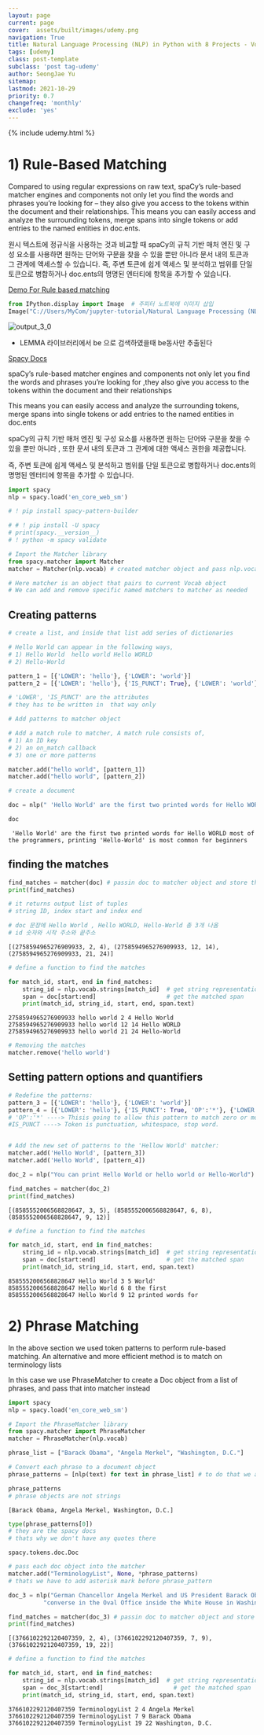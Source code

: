 ```yaml
---
layout: page
current: page
cover:  assets/built/images/udemy.png
navigation: True
title: Natural Language Processing (NLP) in Python with 8 Projects - Vocabulary_and_Matching
tags: [udemy]  
class: post-template
subclass: 'post tag-udemy'  
author: SeongJae Yu  
sitemap:
lastmod: 2021-10-29
priority: 0.7
changefreq: 'monthly'
exclude: 'yes'
---
```

{% include udemy.html %}

# 1) Rule-Based Matching

Compared to using regular expressions on raw text, spaCy’s rule-based matcher engines and components not only let you find the words and phrases you’re looking for – they also give you access to the tokens within the document and their relationships. This means you can easily access and analyze the surrounding tokens, merge spans into single tokens or add entries to the named entities in doc.ents.

원시 텍스트에 정규식을 사용하는 것과 비교할 때 spaCy의 규칙 기반 매처 엔진 및 구성 요소를 사용하면 원하는 단어와 구문을 찾을 수 있을 뿐만 아니라 문서 내의 토큰과 그 관계에 액세스할 수 있습니다. 즉, 주변 토큰에 쉽게 액세스 및 분석하고 범위를 단일 토큰으로 병합하거나 doc.ents의 명명된 엔터티에 항목을 추가할 수 있습니다.

[Demo For Rule based matching](https://explosion.ai/demos/matcher)


```python
from IPython.display import Image  # 주피터 노트북에 이미지 삽입
Image("C://Users/MyCom/jupyter-tutorial/Natural Language Processing (NLP) in Python with 8 Projects/data/20211029_162550_2.png")
```





![output_3_0](./img/udemy/output_3_0.png)

  


- LEMMA 라이브러리에서 be 으로 검색하였을때 be동사만 추출된다

[Spacy Docs](https://spacy.io/usage/rule-based-matching)

spaCy’s rule-based matcher engines and components not only let you find the words and phrases you’re looking for
,they also give you access to the tokens within the document and their relationships

This means you can easily access and analyze the surrounding tokens, merge spans into single tokens or add entries to the named entities in doc.ents

spaCy의 규칙 기반 매처 엔진 및 구성 요소를 사용하면 원하는 단어와 구문을 찾을 수 있을 뿐만 아니라
, 또한 문서 내의 토큰과 그 관계에 대한 액세스 권한을 제공합니다.

즉, 주변 토큰에 쉽게 액세스 및 분석하고 범위를 단일 토큰으로 병합하거나 doc.ents의 명명된 엔터티에 항목을 추가할 수 있습니다.


```python
import spacy
nlp = spacy.load('en_core_web_sm')
```


```python
# ! pip install spacy-pattern-builder
```


```python
# # ! pip install -U spacy
# print(spacy.__version__)
# ! python -m spacy validate
```


```python
# Import the Matcher library
from spacy.matcher import Matcher
matcher = Matcher(nlp.vocab) # created matcher object and pass nlp.vocab

# Here matcher is an object that pairs to current Vocab object
# We can add and remove specific named matchers to matcher as needed
```

## Creating patterns


```python
# create a list, and inside that list add series of dictionaries

# Hello World can appear in the following ways,
# 1) Hello World  hello world Hello WORLD
# 2) Hello-World

pattern_1 = [{'LOWER': 'hello'}, {'LOWER': 'world'}]
pattern_2 = [{'LOWER': 'hello'}, {'IS_PUNCT': True}, {'LOWER': 'world'}]

# 'LOWER', 'IS_PUNCT' are the attributes
# they has to be written in  that way only
```


```python
# Add patterns to matcher object

# Add a match rule to matcher, A match rule consists of,
# 1) An ID key
# 2) an on_match callback
# 3) one or more patterns

matcher.add("hello world", [pattern_1])
matcher.add("hello world", [pattern_2])
```


```python
# create a document

doc = nlp(" 'Hello World' are the first two printed words for Hello WORLD most of the programmers, printing 'Hello-World' is most common for beginners")
```


```python
doc
```




     'Hello World' are the first two printed words for Hello WORLD most of the programmers, printing 'Hello-World' is most common for beginners



## finding the matches


```python
find_matches = matcher(doc) # passin doc to matcher object and store this in a variable 
print(find_matches)

# it returns output list of tuples
# string ID, index start and index end

# doc 문장에 Hello World , Hello WORLD, Hello-World 총 3개 나옴
# id 숫자와 시작 주소와 끝주소
```

    [(2758594965276909933, 2, 4), (2758594965276909933, 12, 14), (2758594965276909933, 21, 24)]



```python
# define a function to find the matches

for match_id, start, end in find_matches:
    string_id = nlp.vocab.strings[match_id]  # get string representation
    span = doc[start:end]                    # get the matched span
    print(match_id, string_id, start, end, span.text)
```

    2758594965276909933 hello world 2 4 Hello World
    2758594965276909933 hello world 12 14 Hello WORLD
    2758594965276909933 hello world 21 24 Hello-World



```python
# Removing the matches
matcher.remove('hello world')
```

## Setting pattern options and quantifiers


```python
# Redefine the patterns:
pattern_3 = [{'LOWER': 'hello'}, {'LOWER': 'world'}]
pattern_4 = [{'LOWER': 'hello'}, {'IS_PUNCT': True, 'OP':'*'}, {'LOWER': 'world'}]
# 'OP':'*' ----> Thisis going to allow this pattern to match zero or more times for any punctuation
#IS_PUNCT ----> Token is punctuation, whitespace, stop word.


# Add the new set of patterns to the 'Hellow World' matcher:
matcher.add('Hello World', [pattern_3])
matcher.add('Hello World', [pattern_4])
```


```python
doc_2 = nlp("You can print Hello World or hello world or Hello-World")
```


```python
find_matches = matcher(doc_2)
print(find_matches)
```

    [(8585552006568828647, 3, 5), (8585552006568828647, 6, 8), (8585552006568828647, 9, 12)]



```python
# define a function to find the matches

for match_id, start, end in find_matches:
    string_id = nlp.vocab.strings[match_id]  # get string representation
    span = doc[start:end]                    # get the matched span
    print(match_id, string_id, start, end, span.text)
```

    8585552006568828647 Hello World 3 5 World'
    8585552006568828647 Hello World 6 8 the first
    8585552006568828647 Hello World 9 12 printed words for


# 2) Phrase Matching

In the above section we used token patterns to perform rule-based matching. An alternative and more efficient method is to match on terminology lists

In this case we use PhraseMatcher to create a Doc object from a list of phrases, and pass that into matcher instead



```python
import spacy
nlp = spacy.load('en_core_web_sm')
```


```python
# Import the PhraseMatcher library
from spacy.matcher import PhraseMatcher
matcher = PhraseMatcher(nlp.vocab)
```


```python
phrase_list = ["Barack Obama", "Angela Merkel", "Washington, D.C."]
```


```python
# Convert each phrase to a document object
phrase_patterns = [nlp(text) for text in phrase_list] # to do that we are using list comprehension
```


```python
phrase_patterns
# phrase objects are not strings
```




    [Barack Obama, Angela Merkel, Washington, D.C.]




```python
type(phrase_patterns[0])
# they are the spacy docs
# thats why we don't have any quotes there
```




    spacy.tokens.doc.Doc




```python
# pass each doc object into the matcher
matcher.add("TerminologyList", None, *phrase_patterns)
# thats we have to add asterisk mark before phrase_pattern
```


```python
doc_3 = nlp("German Chancellor Angela Merkel and US President Barack Obama "
          "converse in the Oval Office inside the White House in Washington, D.C.")
```


```python
find_matches = matcher(doc_3) # passin doc to matcher object and store this in a variable 
print(find_matches)
```

    [(3766102292120407359, 2, 4), (3766102292120407359, 7, 9), (3766102292120407359, 19, 22)]



```python
# define a function to find the matches

for match_id, start, end in find_matches:
    string_id = nlp.vocab.strings[match_id]  # get string representation
    span = doc_3[start:end]                    # get the matched span
    print(match_id, string_id, start, end, span.text)
```

    3766102292120407359 TerminologyList 2 4 Angela Merkel
    3766102292120407359 TerminologyList 7 9 Barack Obama
    3766102292120407359 TerminologyList 19 22 Washington, D.C.
    
